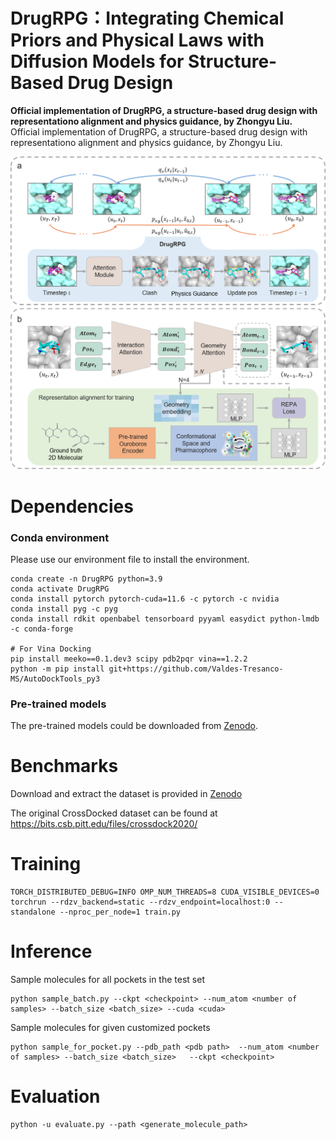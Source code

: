 # DrugRPG：Integrating Chemical Priors and Physical Laws with Diffusion Models for Structure-Based Drug Design
**Official implementation of DrugRPG, a structure-based drug design with representationo alignment and physics guidance, by Zhongyu Liu.<br>**
Official implementation of DrugRPG, a structure-based drug design with representationo alignment and physics guidance, by Zhongyu Liu.

![image](https://github.com/Hit-zhongyu/DrugRPG/blob/main/image/DrugRPG.png)

# Dependencies
### **Conda environment**

Please use our environment file to install the environment.
```
conda create -n DrugRPG python=3.9
conda activate DrugRPG
conda install pytorch pytorch-cuda=11.6 -c pytorch -c nvidia
conda install pyg -c pyg
conda install rdkit openbabel tensorboard pyyaml easydict python-lmdb -c conda-forge

# For Vina Docking
pip install meeko==0.1.dev3 scipy pdb2pqr vina==1.2.2 
python -m pip install git+https://github.com/Valdes-Tresanco-MS/AutoDockTools_py3
``` 
  
### **Pre-trained models**
The pre-trained models could be downloaded from [Zenodo](https://zenodo.org/records/17107488).

# Benchmarks

Download and extract the dataset is provided in [Zenodo](https://zenodo.org/records/17107488)

The original CrossDocked dataset can be found at https://bits.csb.pitt.edu/files/crossdock2020/

# Training 
```
TORCH_DISTRIBUTED_DEBUG=INFO OMP_NUM_THREADS=8 CUDA_VISIBLE_DEVICES=0  torchrun --rdzv_backend=static --rdzv_endpoint=localhost:0 --standalone --nproc_per_node=1 train.py
```

# Inference
Sample molecules for all pockets in the test set
```
python sample_batch.py --ckpt <checkpoint> --num_atom <number of samples> --batch_size <batch_size> --cuda <cuda> 
```

Sample molecules for given customized pockets
```
python sample_for_pocket.py --pdb_path <pdb path>  --num_atom <number of samples> --batch_size <batch_size>   --ckpt <checkpoint>
```

# Evaluation
```
python -u evaluate.py --path <generate_molecule_path>
```
